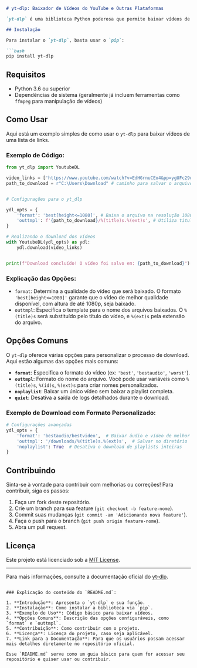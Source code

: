 ```markdown
# yt-dlp: Baixador de Vídeos do YouTube e Outras Plataformas

`yt-dlp` é uma biblioteca Python poderosa que permite baixar vídeos de diversas plataformas, incluindo o YouTube, com facilidade e flexibilidade. Ele é uma alternativa de código aberto para o `youtube-dl`, oferecendo suporte adicional para várias melhorias e correções.

## Instalação

Para instalar o `yt-dlp`, basta usar o `pip`:

```bash
pip install yt-dlp
```

## Requisitos

- Python 3.6 ou superior
- Dependências de sistema (geralmente já incluem ferramentas como `ffmpeg` para manipulação de vídeos)

## Como Usar

Aqui está um exemplo simples de como usar o `yt-dlp` para baixar vídeos de uma lista de links.

### Exemplo de Código:

```python
from yt_dlp import YoutubeDL

video_links = ['https://www.youtube.com/watch?v=EdHGrnuCEo4&pp=ygUFc29uZ3M%3D']
path_to_download = r"C:\Users\Download" # caminho para salvar o arquivo. 


# Configurações para o yt_dlp

ydl_opts = {
    'format': 'best[height<=1080]', # Baixa o arquivo na resolução 1080p 
    'outtmpl': f'{path_to_download}/%(title)s.%(ext)s', # Utiliza titulo do video como nome do arquivo. 
}

# Realizando o download dos vídeos
with YoutubeDL(ydl_opts) as ydl:
    ydl.download(video_links)


print(f"Download concluído! O vídeo foi salvo em: {path_to_download}")
```

### Explicação das Opções:
- `format`: Determina a qualidade do vídeo que será baixado. O formato `'best[height<=1080]'` garante que o vídeo de melhor qualidade disponível, com altura de até 1080p, seja baixado.
- `outtmpl`: Especifica o template para o nome dos arquivos baixados. O `%(title)s` será substituído pelo título do vídeo, e `%(ext)s` pela extensão do arquivo.

## Opções Comuns

O `yt-dlp` oferece várias opções para personalizar o processo de download. Aqui estão algumas das opções mais comuns:

- **`format`**: Especifica o formato do vídeo (ex: `'best'`, `'bestaudio'`, `'worst'`).
- **`outtmpl`**: Formato do nome do arquivo. Você pode usar variáveis como `%(title)s`, `%(id)s`, `%(ext)s` para criar nomes personalizados.
- **`noplaylist`**: Baixar um único vídeo sem baixar a playlist completa.
- **`quiet`**: Desativa a saída de logs detalhados durante o download.

### Exemplo de Download com Formato Personalizado:

```python
# Configurações avançadas
ydl_opts = {
    'format': 'bestaudio/bestvideo',  # Baixar áudio e vídeo de melhor qualidade
    'outtmpl': '/downloads/%(title)s.%(ext)s',  # Salvar no diretório '/downloads'
    'noplaylist': True  # Desativa o download de playlists inteiras
}
```

## Contribuindo

Sinta-se à vontade para contribuir com melhorias ou correções! Para contribuir, siga os passos:

1. Faça um fork deste repositório.
2. Crie um branch para sua feature (`git checkout -b feature-nome`).
3. Commit suas mudanças (`git commit -am 'Adicionando nova feature'`).
4. Faça o push para o branch (`git push origin feature-nome`).
5. Abra um pull request.

## Licença

Este projeto está licenciado sob a [MIT License](LICENSE).

---

Para mais informações, consulte a documentação oficial do [yt-dlp](https://github.com/yt-dlp/yt-dlp).
```

### Explicação do conteúdo do `README.md`:

1. **Introdução**: Apresenta o `yt-dlp` e sua função.
2. **Instalação**: Como instalar a biblioteca via `pip`.
3. **Exemplo de Uso**: Código básico para baixar vídeos.
4. **Opções Comuns**: Descrição das opções configuráveis, como `format` e `outtmpl`.
5. **Contribuição**: Como contribuir com o projeto.
6. **Licença**: Licença do projeto, caso seja aplicável.
7. **Link para a Documentação**: Para que os usuários possam acessar mais detalhes diretamente no repositório oficial.

Esse `README.md` serve como um guia básico para quem for acessar seu repositório e quiser usar ou contribuir.
